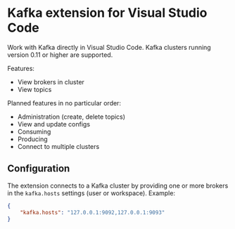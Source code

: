 # Kafka extension for Visual Studio Code
Work with Kafka directly in Visual Studio Code. Kafka clusters running version 0.11 or higher are supported.

Features:
- View brokers in cluster
- View topics

Planned features in no particular order:
- Administration (create, delete topics)
- View and update configs
- Consuming
- Producing
- Connect to multiple clusters

## Configuration
The extension connects to a Kafka cluster by providing one or more brokers in the `kafka.hosts` settings (user or workspace).
Example:

```json
{
    "kafka.hosts": "127.0.0.1:9092,127.0.0.1:9093"
}
```
